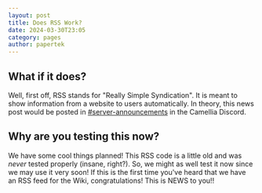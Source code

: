 ```yaml
---
layout: post
title: Does RSS Work?
date: 2024-03-30T23:05
category: pages
author: papertek
---
```

## What if it does?
Well, first off, RSS stands for "Really Simple Syndication". It is meant to show information from a website to users automatically. In theory, this news post would be posted in [#server-announcements](https://discord.com/channels/435720333786480641/1088625892105924648) in the Camellia Discord.

## Why are you testing this now?
We have some cool things planned! This RSS code is a little old and was *never* tested properly (insane, right?). So, we might as well test it now since we may use it very soon! If this is the first time you've heard that we have an RSS feed for the Wiki, congratulations! This is NEWS to you!!
